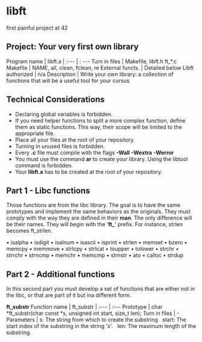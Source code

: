 # libft
first painful project at 42

## Project: Your very first own library

Program name | libft.a
| :--- | : ---
Turn in files | Makefile, libft.h ft_*.c
Makefile | NAME, all, clean, fclean, re
External functs. | Detailed below
Libft authorized | n/a
Description | Write your own library: a collection of functions that will be a useful tool for your cursus

## Technical Considerations

* Declaring global variables is forbidden.
* If you need helper functions to split a more complex function, define them as static
functions. This way, their scope will be limited to the appropriate file.
* Place all your files at the root of your repository.
* Turning in unused files is forbidden.
* Every **.c** file must compile with the flags **-Wall** **-Wextra** **-Werror**
* You must use the command **ar** to create your library. Using the libtool command is forbidden.
* Your **libft.a** has to be created at the root of your repository.

## Part 1 - Libc functions
Those functions are from the libc library. The goal is to have the same prototypes and implement the same behaviors as the originals. They must comply with the way they are defined in their **man**. The only difference will be their names. They will begin with the '**ft_**' prefix. For instance, strlen becomes ft_strlen.

• isalpha
• isdigit
• isalnum
• isascii
• isprint
• strlen
• memset
• bzero
• memcpy
• memmove
• strlcpy
• strlcat
• toupper
• tolower
• strchr
• strrchr
• strncmp
• memchr
• memcmp
• strnstr
• ato
• calloc
• strdup

## Part 2 - Additional functions
In this second part you must develop a set of functions that are either not in the libc, or that are part of it but ina different form.

**ft_substr**
Function name | ft_substr
| :--- | :---
Prototype | char *ft_substr(char const *s, unsigned int start, size_t len);
Turn in files | -
Parameters | s: The string from which to create the substring &nbsp; start: The start index of the substring in the string 's'. &nbsp; len: The maximum length of the substring.